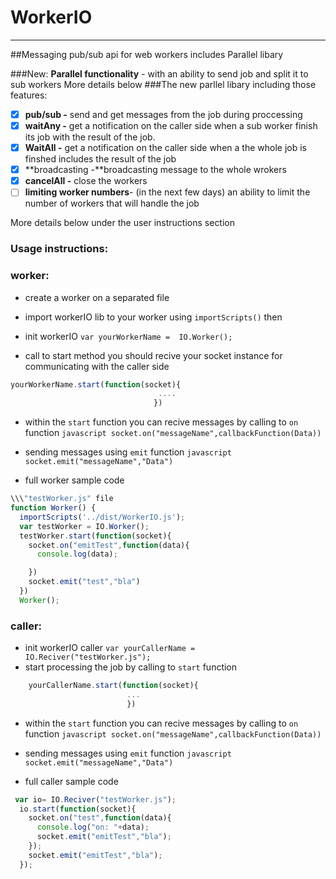 # WorkerIO
___________________________________
##Messaging pub/sub api for web workers includes Parallel libary   

###New: **Parallel functionality**  - with an ability to send job and split it to sub workers More details below
###The new parllel libary including those features:
- [x] **pub/sub -** send and get messages from the job during proccessing
- [x] **waitAny -** get a notification on the caller side when a sub worker finish its job with the result of the job.
- [x] **WaitAll -** get a notification on the caller side when a the whole job is finshed includes the result of the job
- [x] **broadcasting -**broadcasting message to the whole wrokers 
- [x] **cancelAll -** close the workers 
- [ ] **limiting worker numbers**- (in the next few days) an ability to limit the number of workers that will handle the job

More details below under the user instructions section
    

### Usage instructions:
### worker:
* create a worker on a separated  file
* import workerIO  lib to your worker  using ```importScripts()```  then


* init workerIO ```var yourWorkerName =  IO.Worker();```
*  call to start method you should recive your socket instance for communicating with the caller side



```javascript
yourWorkerName.start(function(socket){
                                 ....
                                })
```
*  within the ```start``` function you can recive messages by calling to ``on`` function
        ```javascript
          socket.on("messageName",callbackFunction(Data))
          ```

*  sending messages using ```emit``` function
   ```javascript  socket.emit("messageName","Data") ```

* full worker sample code

```javascript
\\\"testWorker.js" file
function Worker() {
  importScripts('../dist/WorkerIO.js');
  var testWorker = IO.Worker();
  testWorker.start(function(socket){
    socket.on("emitTest",function(data){
      console.log(data);

    })
    socket.emit("test","bla")
  })
  Worker();
```

### caller:
*  init workerIO caller ```var yourCallerName =  IO.Reciver("testWorker.js");```
*   start processing the job by calling to ```start``` function
  ```javascript
      yourCallerName.start(function(socket){
                            ...
                            })
  ```
*  within the ```start``` function you can recive messages by calling to ``on`` function
        ```javascript
          socket.on("messageName",callbackFunction(Data))
          ```

*  sending messages using ```emit``` function
   ```javascript  socket.emit("messageName","Data") ```

* full caller sample code


```javascript
 var io= IO.Reciver("testWorker.js");
  io.start(function(socket){
    socket.on("test",function(data){
      console.log("on: "+data);
      socket.emit("emitTest","bla");
    });
    socket.emit("emitTest","bla");
  });
```  
